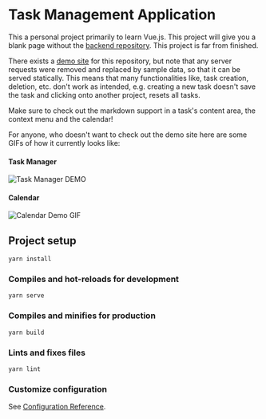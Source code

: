 # Task Management Application

This a personal project primarily to learn Vue.js. This project will give you a blank page without
the [backend repository](https://github.com/Smail/todo-webapp-backend). This project is far from finished.

There exists a [demo site](https://smail.github.io/todo-webapp-frontend/calendar) for this repository, but note that any
server requests were removed and replaced by sample data, so that it can be served statically. This means that many
functionalities like, task creation, deletion, etc. don't work as intended, e.g. creating a new task doesn't save the
task and clicking onto another project, resets all tasks.

Make sure to check out the markdown support in a task's content area, the context menu and the calendar!

For anyone, who doesn't want to check out the demo site here are some GIFs of how it currently looks like:

#### Task Manager

![Task Manager DEMO](DEMO.gif)

#### Calendar

![Calendar Demo GIF](DEMO_CALENDAR.gif)

## Project setup

```
yarn install
```

### Compiles and hot-reloads for development

```
yarn serve
```

### Compiles and minifies for production

```
yarn build
```

### Lints and fixes files

```
yarn lint
```

### Customize configuration

See [Configuration Reference](https://cli.vuejs.org/config/).
